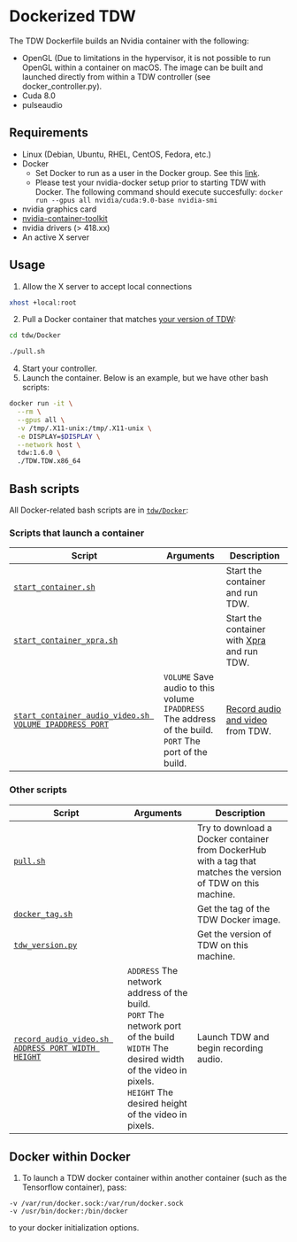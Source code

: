 # Dockerized TDW

The TDW Dockerfile builds an Nvidia container with the following:

- OpenGL (Due to limitations in the hypervisor, it is not possible to run OpenGL within a container on macOS. The image can be built and launched directly from within a TDW controller (see docker_controller.py).
- Cuda 8.0
- pulseaudio

## Requirements

* Linux (Debian, Ubuntu, RHEL, CentOS, Fedora, etc.)
* Docker
	* Set Docker to run as a user in the Docker group. See this [link](https://www.digitalocean.com/community/tutorials/how-to-install-and-use-docker-on-ubuntu-16-04).
	* Please test your nvidia-docker setup prior to starting TDW with Docker. The following command should execute succesfully: `docker run --gpus all nvidia/cuda:9.0-base nvidia-smi`
* nvidia graphics card
* [nvidia-container-toolkit](https://github.com/NVIDIA/nvidia-docker)
* nvidia drivers (> 418.xx)
* An active X server

## Usage

1. Allow the X server to accept local connections

```bash
xhost +local:root
```

2. Pull a Docker container that matches [your version of TDW](../python/tdw.md):

```bash
cd tdw/Docker
```


```bash
./pull.sh
```

4. Start your controller.
5. Launch the container. Below is an example, but we have other bash scripts:

```bash
docker run -it \
  --rm \
  --gpus all \
  -v /tmp/.X11-unix:/tmp/.X11-unix \
  -e DISPLAY=$DISPLAY \
  --network host \
  tdw:1.6.0 \
  ./TDW.TDW.x86_64
```

## Bash scripts

All Docker-related bash scripts are in [`tdw/Docker`](https://github.com/threedworld-mit/tdw/tree/master/Docker):

### Scripts that launch a container

| Script                                                       | Arguments                                                    | Description                                                  |
| ------------------------------------------------------------ | ------------------------------------------------------------ | ------------------------------------------------------------ |
| [`start_container.sh`](https://github.com/threedworld-mit/tdw/tree/master/Docker/start_container.sh) |                                                              | Start the container and run TDW.                             |
| [`start_container_xpra.sh`](https://github.com/threedworld-mit/tdw/tree/master/Docker/start_container_xpra.sh) |                                                              | Start the container with [Xpra](../misc_frontend/xpra.md) and run TDW. |
| [`start_container_audio_video.sh VOLUME IPADDRESS PORT`](https://github.com/threedworld-mit/tdw/tree/master/Docker/start_container_audio.sh) | `VOLUME` Save audio to this volume<br>`IPADDRESS` The address of the build.<br>`PORT` The port of the build. | [Record audio and video](../misc_frontend/video.md) from TDW. |

### Other scripts

| Script                                                       | Arguments                                                    | Description                                                  |
| ------------------------------------------------------------ | ------------------------------------------------------------ | ------------------------------------------------------------ |
| [`pull.sh`](https://github.com/threedworld-mit/tdw/tree/master/Docker/pull.sh) |                                                              | Try to download a Docker container from DockerHub with a tag that matches the version of TDW on this machine. |
| [`docker_tag.sh`](https://github.com/threedworld-mit/tdw/tree/master/Docker/docker_tag.sh) |                                                              | Get the tag of the TDW Docker image.                         |
| [`tdw_version.py`](https://github.com/threedworld-mit/tdw/tree/master/Docker/tdw_version.py) |                                                              | Get the version of TDW on this machine.                      |
| [`record_audio_video.sh ADDRESS PORT WIDTH HEIGHT`](https://github.com/threedworld-mit/tdw/tree/master/Docker/record_audio.sh) | `ADDRESS` The network address of the build.<br>`PORT` The network port of the build<br> `WIDTH` The desired width of the video in pixels.<br>`HEIGHT` The desired height of the video in pixels. | Launch TDW and begin recording audio.                        |


## Docker within Docker

1. To launch a TDW docker container within another container (such as the Tensorflow container), pass:
```
-v /var/run/docker.sock:/var/run/docker.sock
-v /usr/bin/docker:/bin/docker
```
to your docker initialization options. 
